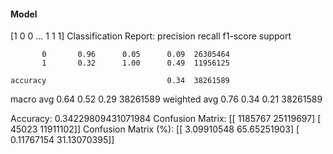#### Model
[1 0 0 ... 1 1 1]
Classification Report:
              precision    recall  f1-score   support

           0       0.96      0.05      0.09  26305464
           1       0.32      1.00      0.49  11956125

    accuracy                           0.34  38261589
   macro avg       0.64      0.52      0.29  38261589
weighted avg       0.76      0.34      0.21  38261589

Accuracy: 0.34229809431071984
Confusion Matrix:
[[ 1185767 25119697]
 [   45023 11911102]]
Confusion Matrix (%):
[[ 3.09910548 65.65251903]
 [ 0.11767154 31.13070395]]
